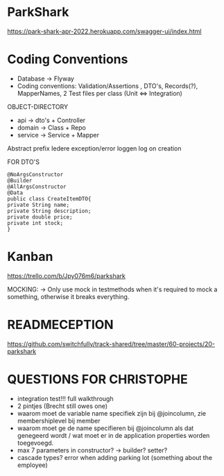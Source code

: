 # ParkShark

https://park-shark-apr-2022.herokuapp.com/swagger-ui/index.html

# Coding Conventions

- Database -> Flyway
- Coding conventions: Validation/Assertions , DTO's, Records(?), MapperNames, 2 Test files per class (Unit <=> Integration)



OBJECT-DIRECTORY
- api -> dto's + Controller
- domain -> Class + Repo
- service -> Service + Mapper

Abstract prefix
Iedere exception/error loggen
log on creation


FOR DTO'S
```
@NoArgsConstructor
@Builder
@AllArgsConstructor
@Data
public class CreateItemDTO{
private String name;
private String description;
private double price;
private int stock;
}
```


# Kanban
https://trello.com/b/Jpy076m6/parkshark


MOCKING:
-> Only use mock in testmethods when it's required to mock a something, otherwise it breaks everything. 

# READMECEPTION
https://github.com/switchfully/track-shared/tree/master/60-projects/20-parkshark


# QUESTIONS FOR CHRISTOPHE
- integration test!!! full walkthrough
- 2 pintjes (Brecht still owes one)
- waarom moet de variable name specifiek zijn bij @joincolumn, zie membershiplevel bij member
- waarom moet ge de name specifieren bij @joincolumn als dat genegeerd wordt / wat moet er in de application properties worden toegevoegd.
- max 7 parameters in constructor? -> builder? setter?
- cascade types? error when adding parking lot (something about the employee)
